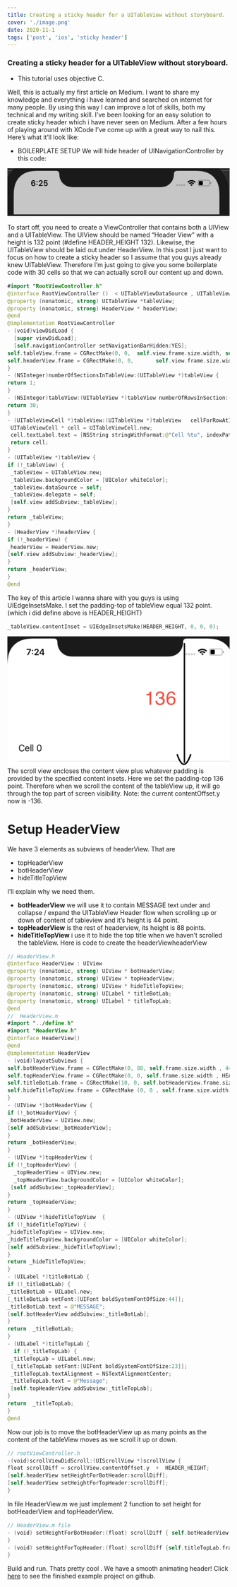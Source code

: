 ```yaml
---
title: Creating a sticky header for a UITableView without storyboard.
cover: './image.png'
date: 2020-11-1
tags: ['post', 'ios', 'sticky header']
---
```


### Creating a sticky header for a UITableView without storyboard.


* This tutorial uses objective C.

Well, this is actually my first article on Medium.
I want to share my knowledge and everything i have learned and searched on internet for many people. By using this way I can improve a lot of skills, both my technical and my writing skill.
I’ve been looking for an easy solution to create sticky header which i have never seen on Medium. After a few hours of playing around with XCode I’ve come up with a great way to nail this. Here’s what it’ll look like:

* BOILERPLATE SETUP
We will hide header of UINavigationController by this code:

![swift](./image.png)

To start off, you need to create a ViewController that contains both a UIView and a UITableView. The UIView should be named “Header View” with a height is 132 point (#define HEADER_HEIGHT 132). Likewise, the UITableView should be laid out under HeaderView.
In this post I just want to focus on how to create a sticky header so I assume that you guys already knew UITableView. Therefore I’m just going to give you some boilerplate code with 30 cells so that we can actually scroll our content up and down.
```swift
#import "RootViewController.h"
@interface RootViewController ()  < UITableViewDataSource , UITableViewDelegate>
@property (nonatomic, strong) UITableView *tableView;
@property (nonatomic, strong) HeaderView * headerView;
@end
@implementation RootViewController
- (void)viewDidLoad {
  [super viewDidLoad];
  [self.navigationController setNavigationBarHidden:YES]; 
self.tableView.frame = CGRectMake(0, 0,  self.view.frame.size.width, self.view.frame.size.height);
self.headerView.frame = CGRectMake(0, 0,       self.view.frame.size.width, HEADER_HEIGHT); 
}
- (NSInteger)numberOfSectionsInTableView:(UITableView *)tableView {
return 1;
}
- (NSInteger)tableView:(UITableView *)tableView numberOfRowsInSection:(NSInteger)section {
return 30;
}
- (UITableViewCell *)tableView:(UITableView *)tableView   cellForRowAtIndexPath:(NSIndexPath *)indexPath {
 UITableViewCell * cell = UITableViewCell.new;
 cell.textLabel.text = [NSString stringWithFormat:@"Cell %tu", indexPath.row];
 return cell;
}
- (UITableView *)tableView {
if (!_tableView) {
 _tableView = UITableView.new;
 _tableView.backgroundColor = [UIColor whiteColor];
 _tableView.dataSource = self;
 _tableView.delegate = self;
 [self.view addSubview:_tableView];
}
return _tableView;
}
- (HeaderView *)headerView {
if (!_headerView) {
_headerView = HeaderView.new;
[self.view addSubview:_headerView];
}
return _headerView;
}
@end
```

The key of this article I wanna share with you guys is using UIEdgeInsetsMake. I set the padding-top of tableView equal 132 point.(which i did define above is HEADER_HEIGHT)
```swift
_tableView.contentInset = UIEdgeInsetsMake(HEADER_HEIGHT, 0, 0, 0);
```
![swift](./image2.png)
The scroll view encloses the content view plus whatever padding is provided by the specified content insets. Here we set the padding-top 136 point. Therefore when we scroll the content of the tableView up, it will go through the top part of screen visibility.
Note: the current contentOffset.y now is -136.
# Setup HeaderView
We have 3 elements as subviews of headerView. That are
* topHeaderView
* botHeaderView
* hideTitleTopView

I’ll explain why we need them.
- **botHeaderView** we will use it to contain MESSAGE text under and collapse / expand the UITableView Header flow when scrolling up or down of content of tableview and it’s height is 44 point.
- **topHeaderView** is the rest of headerview, its height is 88 points.
- **hideTitleTopView** i use it to hide the top title when we haven’t scrolled the tableView. Here is code to create the headerViewheaderView

```swift
// HeaderView.h
@interface HeaderView : UIView
@property (nonatomic, strong) UIView * botHeaderView;
@property (nonatomic, strong) UIView * topHeaderView;
@property (nonatomic, strong) UIView * hideTitleTopView;
@property (nonatomic, strong) UILabel * titleBotLab;
@property (nonatomic, strong) UILabel * titleTopLab;
@end
//  HeaderView.m
#import "../define.h"
#import "HeaderView.h"
@interface HeaderView()
@end
@implementation HeaderView
- (void)layoutSubviews {
self.botHeaderView.frame = CGRectMake(0, 88, self.frame.size.width , 44);
self.topHeaderView.frame = CGRectMake(0, 0, self.frame.size.width , HEADER_HEIGHT - self.botHeaderView.frame.size.height);
self.titleBotLab.frame = CGRectMake(10, 0, self.botHeaderView.frame.size.width, self.botHeaderView.frame.size.height);
self.hideTitleTopView.frame = CGRectMake (0, 0 , self.frame.size.width, 44);
}
- (UIView *)botHeaderView {
if (!_botHeaderView) {
_botHeaderView = UIView.new;
[self addSubview:_botHeaderView];
}
return _botHeaderView;
}
- (UIView *)topHeaderView {
if (!_topHeaderView) {
  _topHeaderView = UIView.new;
  _topHeaderView.backgroundColor = [UIColor whiteColor];
 [self addSubview:_topHeaderView];
}
return _topHeaderView;
}
- (UIView *)hideTitleTopView  {
if (!_hideTitleTopView) {
_hideTitleTopView = UIView.new;
_hideTitleTopView.backgroundColor = [UIColor whiteColor];
[self addSubview:_hideTitleTopView];
}
return _hideTitleTopView;
}
- (UILabel *)titleBotLab {
if (!_titleBotLab) {
_titleBotLab = UILabel.new;
[_titleBotLab setFont:[UIFont boldSystemFontOfSize:44]];
_titleBotLab.text = @"MESSAGE";
[self.botHeaderView addSubview:_titleBotLab];
}
return  _titleBotLab;
}
- (UILabel *)titleTopLab {
  if (!_titleTopLab) {
 _titleTopLab = UILabel.new;
 [_titleTopLab setFont:[UIFont boldSystemFontOfSize:23]];
 _titleTopLab.textAlignment = NSTextAlignmentCenter;
 _titleTopLab.text = @"Message";
 [self.topHeaderView addSubview:_titleTopLab];
}
return  _titleTopLab;
}
@end
```

Now our job is to move the botHeaderView up as many points as the content of the tableView moves as we scroll it up or down.
```swift
// rootViewController.h
-(void)scrollViewDidScroll:(UIScrollView *)scrollView {
float scrollDiff = scrollView.contentOffset.y  +  HEADER_HEIGHT;
[self.headerView setHeightForBotHeader:scrollDiff];
[self.headerView setHeightForTopHeader:scrollDiff];
}
```

In file HeaderView.m we just implement 2 function to set height for botHeaderView and topHeaderView.

```swift
// HeaderView.m file
- (void) setHeightForBotHeader:(float) scrollDiff { self.botHeaderView.frame = CGRectMake(0, self.botHeaderView.frame.size.height - scrollDiff, self.frame.size.width , 44);
}
- (void) setHeightForTopHeader:(float) scrollDiff {self.titleTopLab.frame = CGRectMake(0, MIN(44, scrollDiff),  self.frame.size.width , 44);
}
```

Build and run. Thats pretty cool . We have a smooth animating header!
Click [here](https://github.com/thinh2zalo/sticky-header) to see the finished example project on github.
